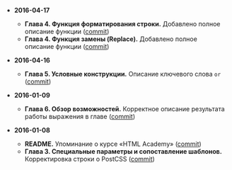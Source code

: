 * **2016-04-17**
  * **Глава 4. Функция форматирования строки.** Добавлено полное описание функции ([commit](https://github.com/mrmlnc/less-guidebook-for-beginners/commit/de3fb2865f7dc9b694518ff3092aa1db6509de72))
  * **Глава 4. Функция замены (Replace).** Добавлено полное описание функции ([commit](https://github.com/mrmlnc/less-guidebook-for-beginners/commit/de3fb2865f7dc9b694518ff3092aa1db6509de72))

* **2016-04-16**
  * **Глава 5. Условные конструкции.** Описание ключевого слова `or` ([commit](https://github.com/mrmlnc/less-guidebook-for-beginners/commit/f7a29fe030fbfcdb6328ea9568b5eb248c31a1bf))

* **2016-01-09**
  * **Глава 6. Обзор возможностей.** Корректное описание результата работы выражения в главе ([commit](https://github.com/mrmlnc/less-guidebook-for-beginners/commit/ca9260ee35677f6c054e703850ec7306118837b3))

* **2016-01-08**
  * **README.** Упоминание о курсе «HTML Academy» ([commit](https://github.com/mrmlnc/less-guidebook-for-beginners/commit/4ea28de445a1ac22aba0df71130a00e5725ca6c2))
  * **Глава 3. Специальные параметры и сопоставление шаблонов.** Корректировка строки о PostCSS ([commit](https://github.com/mrmlnc/less-guidebook-for-beginners/commit/599b2c61fca7dc909c89ff2b76a928ebe23fb4f9))
